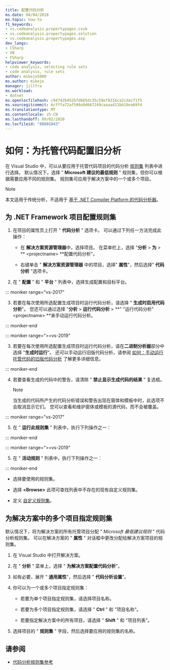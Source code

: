 ```yaml
---
title: 配置代码分析
ms.date: 04/04/2018
ms.topic: how-to
f1_keywords:
- vs.codeanalysis.propertypages.csvb
- vs.codeanalysis.propertypages.solution
- vs.codeanalysis.propertypages.asp
dev_langs:
- CSharp
- VB
- FSharp
helpviewer_keywords:
- code analysis, selecting rule sets
- code analysis, rule sets
author: mikejo5000
ms.author: mikejo
manager: jillfra
ms.workload:
- dotnet
ms.openlocfilehash: c94742b452bfd665dc35c59ef831bca2cdacf1f5
ms.sourcegitcommit: 6cfffa72af599a9d667249caaaa411bb28ea69fd
ms.translationtype: MT
ms.contentlocale: zh-CN
ms.lasthandoff: 09/02/2020
ms.locfileid: "88801043"
---
```

# <a name="how-to-configure-legacy-analysis-for-managed-code"></a>如何：为托管代码配置旧分析

在 Visual Studio 中，可以从要应用于托管代码项目的代码分析 [规则集](../code-quality/rule-set-reference.md) 列表中进行选择。 默认情况下，选择 " **Microsoft 建议的最低规则** " 规则集，但你可以根据需要应用不同的规则集。 规则集可应用于解决方案中的一个或多个项目。

> [!NOTE]
> 本文适用于传统分析，不适用于 [基于 .NET Compiler Platform 的代码分析器](use-roslyn-analyzers.md)。

## <a name="configure-a-rule-set-for-a-net-framework-project"></a>为 .NET Framework 项目配置规则集

1. 在项目的属性页上打开 " **代码分析** " 选项卡。 可以通过下列任一方法完成此操作：

   - 在 **解决方案资源管理器**中，选择项目。 在菜单栏上，选择 "**分析**  >  **为**  >  ** \<projectname> **配置代码分析"。

   - 右键单击 " **解决方案资源管理器** 中的项目，选择" **属性**"，然后选择" **代码分析** "选项卡。

2. 在 " **配置** " 和 " **平台** " 列表中，选择生成配置和目标平台。

::: moniker range="vs-2017"

3. 若要在每次使用所选配置生成项目时运行代码分析，请选择 " **生成时启用代码分析**"。 您还可以通过选择 "**分析**  >  **运行代码分析**  >  **" "运行代码分析" \<projectname> **来手动运行代码分析。

::: moniker-end

::: moniker range=">=vs-2019"

3. 若要在每次使用所选配置生成项目时运行代码分析，请在**二进制分析器**部分中选择 "**生成时运行**"。 还可以手动运行旧版代码分析，请参阅 [如何：手动运行托管代码的旧版代码分析](how-to-run-legacy-code-analysis-manually-for-managed-code.md) 了解更多详细信息。

::: moniker-end

4. 若要查看生成的代码中的警告，请清除 " **禁止显示生成代码的结果** " 复选框。

    > [!NOTE]
    > 当生成的代码所产生的代码分析错误和警告出现在窗体和模板中时，此选项不会取消显示它们。 您可以查看和维护窗体或模板的源代码，而不会被覆盖。

::: moniker range="vs-2017"

5. 在 " **运行此规则集** " 列表中，执行下列操作之一：

::: moniker-end

::: moniker range=">=vs-2019"

5. 在 " **活动规则** " 列表中，执行下列操作之一：

::: moniker-end

   - 选择要使用的规则集。

   - 选择 **\<Browse>** 此项可查找列表中不存在的现有自定义规则集。

   - 定义 [自定义规则集](../code-quality/how-to-create-a-custom-rule-set.md)。

## <a name="specify-rule-sets-for-multiple-projects-in-a-solution"></a>为解决方案中的多个项目指定规则集

默认情况下，将为解决方案的所有托管项目分配 " *Microsoft 最低建议规则* " 代码分析规则集。 可以在解决方案的 " **属性** " 对话框中更改分配给解决方案项目的规则集。

1. 在 Visual Studio 中打开解决方案。

2. 在 " **分析** " 菜单上，选择 " **为解决方案配置代码分析**"。

3. 如有必要，展开 " **通用属性**"，然后选择 " **代码分析设置**"。

4. 你可以为一个或多个项目指定规则集：

    - 若要为单个项目指定规则集，请选择项目名称。

    - 若要为多个项目指定规则集，请选择 " **Ctrl** " 和 "项目名称"。

    - 若要指定解决方案中的所有项目，请选择 " **Shift** " 和 "项目列表"。

5. 选择项目的 " **规则集** " 字段，然后选择要应用的规则集的名称。

## <a name="see-also"></a>请参阅

- [代码分析规则集参考](../code-quality/rule-set-reference.md)
